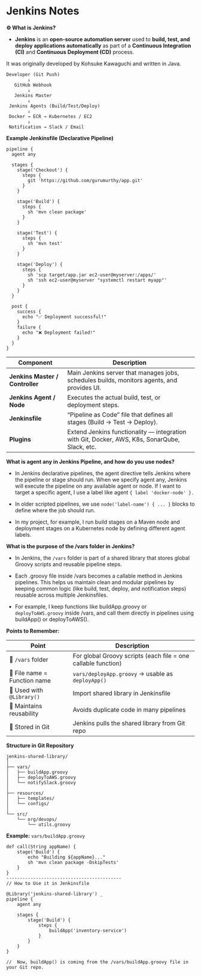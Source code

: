 # Jenkins Notes

**⚙️ What is Jenkins?**

- **Jenkins** is an **open-source automation server** used to **build, test, and deploy applications automatically** as part of a **Continuous Integration (CI)** and **Continuous Deployment (CD)** process.

It was originally developed by Kohsuke Kawaguchi and written in Java.

```
Developer (Git Push)
        ↓
   GitHub Webhook
        ↓
   Jenkins Master
        ↓
 Jenkins Agents (Build/Test/Deploy)
        ↓
 Docker → ECR → Kubernetes / EC2
        ↓
 Notification → Slack / Email

```

**Example Jenkinsfile (Declarative Pipeline)**
```
pipeline {
  agent any

  stages {
    stage('Checkout') {
      steps {
        git 'https://github.com/gurumurthy/app.git'
      }
    }

    stage('Build') {
      steps {
        sh 'mvn clean package'
      }
    }

    stage('Test') {
      steps {
        sh 'mvn test'
      }
    }

    stage('Deploy') {
      steps {
        sh 'scp target/app.jar ec2-user@myserver:/apps/'
        sh 'ssh ec2-user@myserver "systemctl restart myapp"'
      }
    }
  }

  post {
    success {
      echo "✅ Deployment successful!"
    }
    failure {
      echo "❌ Deployment failed!"
    }
  }
}
```

| **Component**                       | **Description**                                                                                   |
| ------------------------------- | --------------------------------------------------------------------------------------------- |
| **Jenkins Master / Controller** | Main Jenkins server that manages jobs, schedules builds, monitors agents, and provides UI.    |
| **Jenkins Agent / Node**        | Executes the actual build, test, or deployment steps.                                         |
| **Jenkinsfile**                 | “Pipeline as Code” file that defines all stages (Build → Test → Deploy).                      |
| **Plugins**                     | Extend Jenkins functionality — integration with Git, Docker, AWS, K8s, SonarQube, Slack, etc. |


**What is agent any in Jenkins Pipeline, and how do you use nodes?**

- In Jenkins declarative pipelines, the agent directive tells Jenkins where the pipeline or stage should run. When we specify agent any, Jenkins will execute the pipeline on any available agent or node.
If I want to target a specific agent, I use a label like agent `{ label 'docker-node' }.`

- In older scripted pipelines, we use `node('label-name') { ... }` blocks to define where the job should run.
- In my project, for example, I run build stages on a Maven node and deployment stages on a Kubernetes node by defining different agent labels.

**What is the purpose of the /vars folder in Jenkins?**

- In Jenkins, the `/vars` folder is part of a shared library that stores global Groovy scripts and reusable pipeline steps.
- Each .groovy file inside /vars becomes a callable method in Jenkins pipelines.
This helps us maintain clean and modular pipelines by keeping common logic (like build, test, deploy, and notification steps) reusable across multiple Jenkinsfiles.

- For example, I keep functions like buildApp.groovy or `deployToAWS.groovy` inside /vars, and call them directly in pipelines using buildApp() or deployToAWS().

**Points to Remember:**

| **Point**                        | **Description**                                                   |
| ---------------------------- | ------------------------------------------------------------- |
| 🔹 `/vars` folder            | For global Groovy scripts (each file = one callable function) |
| 🔹 File name = Function name | `vars/deployApp.groovy` → usable as `deployApp()`             |
| 🔹 Used with `@Library()`    | Import shared library in Jenkinsfile                          |
| 🔹 Maintains reusability     | Avoids duplicate code in many pipelines                       |
| 🔹 Stored in Git             | Jenkins pulls the shared library from Git repo                |


**Structure in Git Repository**

```
jenkins-shared-library/
│
├── vars/
│   ├── buildApp.groovy
│   ├── deployToAWS.groovy
│   └── notifySlack.groovy
│
├── resources/
│   ├── templates/
│   └── configs/
│
└── src/
    └── org/devops/
        └── utils.groovy
```

**Example:** `vars/buildApp.groovy`
```
def call(String appName) {
    stage('Build') {
        echo "Building ${appName}..."
        sh 'mvn clean package -DskipTests'
    }
}
-------------------------------------------
// How to Use it in Jenkinsfile

@Library('jenkins-shared-library') _
pipeline {
    agent any

    stages {
        stage('Build') {
            steps {
                buildApp('inventory-service')
            }
        }
    }
}

//  Now, buildApp() is coming from the /vars/buildApp.groovy file in your Git repo.

```
